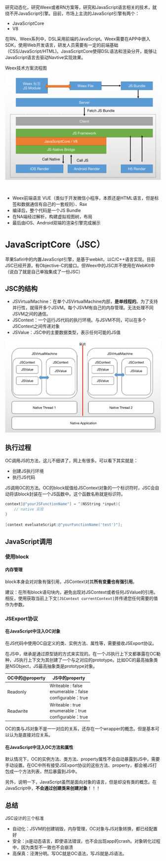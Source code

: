 研究动态化，研究Weex或者RN方案等，研究和JavaScript语言相关的技术，就绕不开JavaScript引擎。目前，市场上主流的JavaScript引擎有两个：

- JavaScriptCore
- V8

在RN、Weex系列中，DSL采用前端的JavaScript。Weex需要在APP中嵌入SDK，使用Web开发语言，研发人员需要有一定的前端基础（CSS/JavaScript/HTML)。JavaScriptCore使得DSL语法和渲染分开，能够让JavaScript语言去驱动Navtive实现效果。

Weex技术方案流程图

<img src="./动态化三（JavaScriptCore）.assets/image-20230218233807134.png" alt="image-20230218233807134" style="zoom:50%;" />

​	

- Weex前端语言 VUE（类似于开发微信小程序，本质还是HTML语言，但是标签和数据通信有自己的一套规则）、Rax
- 编译后，整个代码是一个JS Bundle
- 在NA端经过解析，构建虚拟视图树，布局
- 最后由iOS、Android双端的渲染引擎完成展示

# JavaScriptCore（JSC）

苹果Safiri中的内置JavaScript引擎，是基于webkit，以C/C++语言实现。目前JSC已经开源，有Objective-C的接口。但Weex中的JSC并不使用在WebKit中（说白了就是自己单独集成了一份JSC）

## JSC的结构

- JSVirtualMachine：在单个JSVirtualMachine内部，**是单线程的**。为了支持并行性，就得开多个JSVM。每个JSVM有自己的内存管理。无法处理不同JSVM之间的通信。
- JSContext：一个运行JS代码的执行环境。与JSVM不同，可以在多个JSContext之间传递对象
- JSValue：JSC中的主要数据类型，表示任何可能的JS值

<img src="./动态化三（JavaScriptCore）.assets/image-20230218235337184.png" alt="image-20230218235337184" style="zoom:50%;" />

## 执行过程

OC调用JS的方法，这儿不细讲了，网上有很多。可以看下其实就是：

- 创建JS执行环境
- 执行JS代码

JS调用OC的方法。OC的block赋值给JSContext对象的一个标识符时，JSC会自动将该block封装在一个JS函数中。这个函数名称就是标识符。

```objective-c
context[@"yourJSFunctionName"] = ^(NSString *input){
    // native 实现
}

[context eveluateScript:@"yourFunctionName('test')"];
```



## JavaScript调用

### 使用block

#### 内存管理

block本身会对对象有强引用，JSContext对其**所有变量也有强引用**。

建议：在所有block语句块内，避免出现对JSContext或者任何JSValue的引用。相反，使用获取当前上下文`[JSContext currentContext]`并传递您任何需要的值作为参数。

### JSExport协议

#### 在JavaScript中注入OC对象

在JS代码中使用OC自定义的类、实例方法、属性等，需要接收JSExport协议。

在JS中，继承是通过原型链的方式来实现的。在一个JS执行上下文都暴露在OC勒种，JS执行上下文为其创建了一个与之对应的prototype。比如OC的最高抽象类是NSObject，JS最高抽象类是prototype对象。

| OC中的@property | JS中的property                                               |
| --------------- | ------------------------------------------------------------ |
| Readonly        | Writeable : false<br>enumerable：false<br>configurable：true |
| Readwrite       | Writeable : true<br/>enumerable：true<br/>configurable：true |

OC的类与JS对象不是一一对应的关系，还存在一个wrapper的概念。但是基本可以认为是直接对应关系。

#### 在JavaScript中注入OC方法和属性

默认情况下，OC的实例方法、类方法、property属性不会自动暴露到JS中，需要手动设置。在OC中所有接受JSExport协议的这些方法、property，都会被JS打包成一个方法列表，然后暴露到JS中。

另外，说明一下，JavaScript虽然是面向对象的语言，但是却没有类的概念。在JavaScript中，**不会通过创建类来创建对象**！！！



## 总结

JSC设计的三个标准

- 自动化：JSVM的创建销毁，内存管理，OC对象与JS对象转换，都已经配置好
- 安全：js是动态语言，即使语法错误，也不会出现app的crash。对象转化过程中，因为类型不一致也不会崩溃
- 高保真：泾渭分明。写OC就是OC语法，写JS就是JS语法。